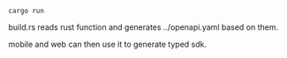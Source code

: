 `cargo run`

build.rs reads rust function and generates ../openapi.yaml based on them.

mobile and web can then use it to generate typed sdk.

